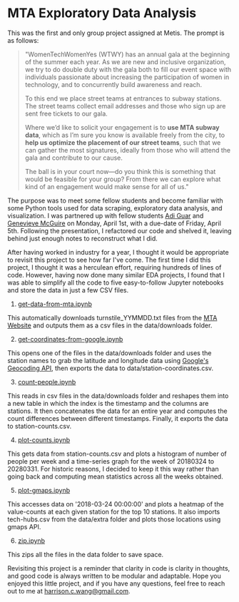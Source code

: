 # MTA Exploratory Data Analysis

This was the first and only group project assigned at Metis. The prompt is as follows:

> "WomenTechWomenYes (WTWY) has an annual gala at the beginning of the summer each year. As we are new and inclusive organization, we try to do double duty with the gala both to fill our event space with individuals passionate about increasing the participation of women in technology, and to concurrently build awareness and reach.
>
> To this end we place street teams at entrances to subway stations. The street teams collect email addresses and those who sign up are sent free tickets to our gala.
>
> Where we’d like to solicit your engagement is to **use MTA subway data**, which as I’m sure you know is available freely from the city, to **help us optimize the placement of our street teams**, such that we can gather the most signatures, ideally from those who will attend the gala and contribute to our cause.
>
> The ball is in your court now—do you think this is something that would be feasible for your group? From there we can explore what kind of an engagement would make sense for all of us."
>

The purpose was to meet some fellow students and become familiar with some Python tools used for data scraping, exploratory data analysis, and visualization. I was partnered up with fellow students [Adi Guar](https://www.linkedin.com/in/gaur1/) and [Genevieve McGuire](https://www.linkedin.com/in/genevieve-mcguire/) on Monday, April 1st, with a due-date of Friday, April 5th. Following the presentation, I refactored our code and shelved it, leaving behind just enough notes to reconstruct what I did.

After having worked in industry for a year, I thought it would be appropriate to revisit this project to see how far I've come. The first time I did this project, I thought it was a herculean effort, requiring hundreds of lines of code. However, having now done many similar EDA projects, I found that I was able to simplify all the code to five easy-to-follow Jupyter notebooks and store the data in just a few CSV files.

1. [get-data-from-mta.ipynb](https://github.com/harrisonized/mta/blob/master/get-data-from-mta.ipynb)

This automatically downloads turnstile_YYMMDD.txt files from the [MTA Website](http://web.mta.info/developers/turnstile.html) and outputs them as a csv files in the data/downloads folder.

2. [get-coordinates-from-google.ipynb](https://github.com/harrisonized/mta/blob/master/get-coordinates-from-google.ipynb)

This opens one of the files in the data/downloads folder and uses the station names to grab the latitude and longitude data using [Google's Geocoding API](https://geocoder.readthedocs.io/), then exports the data to data/station-coordinates.csv.

3. [count-people.ipynb](https://github.com/harrisonized/mta/blob/master/count-people.ipynb)

This reads in csv files in the data/downloads folder and reshapes them into a new table in which the index is the timestamp and the columns are stations. It then concatenates the data for an entire year and computes the count differences between different timestamps. Finally, it exports the data to station-counts.csv.

4. [plot-counts.ipynb](https://github.com/harrisonized/mta/blob/master/plot-counts.py)

This gets data from station-counts.csv and plots a histogram of number of people per week and a time-series graph for the week of 20180324 to 20280331. For historic reasons, I decided to keep it this way rather than going back and computing mean statistics across all the weeks obtained.

5. [plot-gmaps.ipynb](https://github.com/harrisonized/mta/blob/master/plot-gmaps.ipynb)

This accesses data on '2018-03-24 00:00:00' and plots a heatmap of the value-counts at each given station for the top 10 stations. It also imports tech-hubs.csv from the data/extra folder and plots those locations using gmaps API.

6. [zip.ipynb](https://github.com/harrisonized/mta/blob/master/zip.ipynb)

This zips all the files in the data folder to save space.

Revisiting this project is a reminder that clarity in code is clarity in thoughts, and good code is always written to be modular and adaptable. Hope you enjoyed this little project, and if you have any questions, feel free to reach out to me at [harrison.c.wang@gmail.com](mailto:harrison.c.wang@gmail.com).